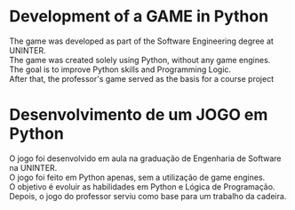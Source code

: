 # Development of a GAME in Python
The game was developed as part of the Software Engineering degree at UNINTER. <br/>
The game was created solely using Python, without any game engines. <br/>
The goal is to improve Python skills and Programming Logic. <br/>
After that, the professor's game served as the basis for a course project <br/>

# Desenvolvimento de um JOGO em Python
O jogo foi desenvolvido em aula na graduação de Engenharia de Software na UNINTER. <br/>
O jogo foi feito em Python apenas, sem a utilização de game engines. <br/>
O objetivo é evoluir as habilidades em Python e Lógica de Programação. <br/>
Depois, o jogo do professor serviu como base para um trabalho da cadeira. <br/>

